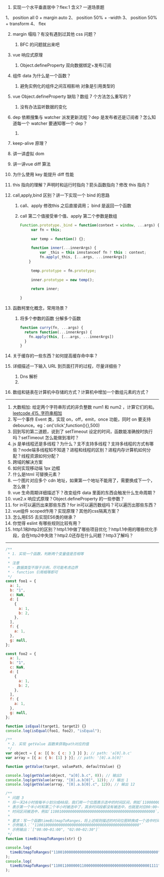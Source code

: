 1. 实现一个水平垂直居中？flex:1 含义? 一道场景题

  1、 position all 0 + margin auto
  2、 position 50% + -width
  3、 position 50% + transform
  4、 flex

2. margin 塌陷？有没有遇到过其他 css 问题？

   1. BFC 的问题就出来吧

3. vue 响应式原理

   1. Object.defineProperty  双向数据绑定+发布订阅

4. 组件 data 为什么是一个函数？

   1. 避免实例化的组件之间互相影响 对象是引用类型的

5. vue Object.defineProperty 缺陷？数组 7 个方法怎么重写的？

   1. 没有办法监听数据的变化

6. dep 依赖搜集与 watcher 派发更新流程？dep 是发布者还是订阅者？怎么知道每一个 watcher 要通知哪一个 dep？

   1. 

7. keep-alive 原理？

8. 讲一讲虚拟 dom

9. 讲一讲vue diff 算法

10. 为什么使用 key 能提升 diff 性能

11. this 指向的理解？声明时和运行时指向？箭头函数指向？修改 this 指向？

12. call,apply,bind 区别？讲一下实现一个 bind 的思路

    1. call、apply 修改this 之后直接调用； bind 是返回一个函数

    2. call 第二个值接受单个值、apply 第二个参数是数组

       ```js
       Function.prototype._bind = function(context = window, ...args) {
         	var fn = this;
         	
         	var temp = function() {};
         
         	function inner(...innerArgs) {
             	var _this = this innstanceof fn ? this : context;
             	fn.apply(_this, [...args, ...innerArgs])
           }
         
         	temp.prototype = fn.prototype;
         
         	inner.prototype = new temp();
         
         	return inner;
         
       }
       ```

       

13. 函数柯里化概念，常用场景？

    1. 将多个参数的函数 分解多个函数

       ```js
       function curry(fn, ...args) {
         return function(...innerArgs) {
           fn.apply(this, [...args, ...innerArgs])
         }
       }
       ```

       

14. 关于缓存的一些东西？如何提高缓存命中率？

15. 详细描述一下输入 URL 到页面打开的过程，尽量详细些？

    1. Dns 解析
    2. 

16. 数组和链表在计算机中存储的方式？计算机中增加一个数组元素的方式？



-----



1. 大数相加: 给定两个字符串形式的非负整数 num1 和 num2 ，计算它们的和。[leetcode 415. 字符串相加](https://leetcode-cn.com/problems/add-strings/)
2. 写一个事件 Event 类，实现 on，off，emit，once 功能，同时 on 要支持 debounce。eg：on('click',function(){},500)
3. 回到写的第二道题，说到了 setTimeout 设定的时间，函数能准确按时执行吗？setTimeout 怎么能做到准时？
4. js 是单线程还是多线程？为什么？支不支持多线程？支持多线程的方式有哪些？node端多线程知不知道？进程和线程的区别？进程内存计算机如何分配？线程资源如何分配？
5. 跨域的解决方案
6. 如何实现移动端 1px 边框
7. 什么是html 可替换元素？
8. 一个图片对应多个 cdn 地址，如果第一个地址不能用了，需要换成下一个，怎么做？
9. vue 生命周期详细描述下？改变组件 data 里面的东西会触发什么生命周期？
10. vue2.x 响应式原理？Object.defineProperty 的一些参数？
11. for in可以遍历出来那些东西？for in可以遍历数组吗？可以遍历出那些东西？
12. vue组件 scoped作用？实现原理？其他的css隔离方案？
13. 怎么用ES5 去实现ES6类的继承？
14. 你觉得 eslint 有哪些规则比较有用？
15. http1.1和http2的区别？http1.1中做了哪些项目优化？http1.1中用的哪些优化手段，会在http2中失效？http2.0还存在什么问题？http3了解吗？



---





```js
/**
 * 1. 实现一个函数，判断两个变量值是否相等
 *
 * 注意
 * - 数据类型不限于示例，尽可能考虑边界
 * - function 引用相等即可
 */
const foo1 = {
  a: 1,
  b: "1",
  c: NaN,
  d: [
    {
      a: 1,
      b: 2,
    },
  ],
  f: {
    a: 1,
  },
  g: null,
};

const foo2 = {
  a: 1,
  b: "1",
  c: NaN,
  d: [
    {
      a: 1,
      b: 2,
    },
  ],
  f: {
    a: 1,
  },
  g: null,
};

function isEqual(target1, target2) {}
console.log(isEqual(foo1, foo2), "isEqual");

/**
 * 2. 实现 getValue 函数来获取path对应的值
 */
var object = { a: [{ b: { c: 3 } }] }; // path: 'a[0].b.c'
var array = [{ a: { b: [1] } }]; // path: '[0].a.b[0]'

function getValue(target, valuePath, defaultValue) {}

console.log(getValue(object, "a[0].b.c", 0)); // 输出3
console.log(getValue(array, "[0].a.b[0]", 12)); // 输出 1
console.log(getValue(array, "[0].a.b[0].c", 12)); // 输出 12

/**
 * 问题 3
 * 将一天24小时按每半小划分成48段，我们用一个位图表示选中的时间区间，例如`110000000000000000000000000000000000000000000000`，
 * 表示第一个半小时和第二个半小时被选中了，其余时间段都没有被选中，也就是对应00:00~01:00这个时间区间。一个位图中可能有多个不连续的
 * 时间区间被选中，例如`110010000000000000000000000000000000000000000000`，表示00:00-1:00和02:00-02:30这两个时间区间被选中了。
 *
 * 要求：写一个函数timeBitmapToRanges，将上述规则描述的时间位图转换成一个选中时间区间的数组。
 * 示例输入：`"110010000000000000000000000000000000000000000000"`
 * 示例输出：`["00:00~01:00", "02:00~02:30"]`
 */
function timeBitmapToRanges(str) {}

console.log(
  timeBitmapToRanges("110010000000000000000000000000000000000000000000")
);
console.log(
  timeBitmapToRanges("110011000000110000000000000000000000000000001111")
);

```



